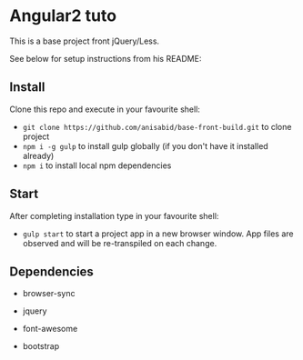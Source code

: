 Angular2 tuto
=============

This is a base project front jQuery/Less.  

See below for setup instructions from his README:

## Install

Clone this repo and execute in your favourite shell:

* `git clone https://github.com/anisabid/base-front-build.git` to clone project
* `npm i -g gulp` to install gulp globally (if you don't have it installed already)
* `npm i` to install local npm dependencies

## Start

After completing installation type in your favourite shell:

* `gulp start` to start a project app in a new browser window. App files are observed and will be re-transpiled on each change.

## Dependencies

* browser-sync
    
* jquery

* font-awesome

* bootstrap
